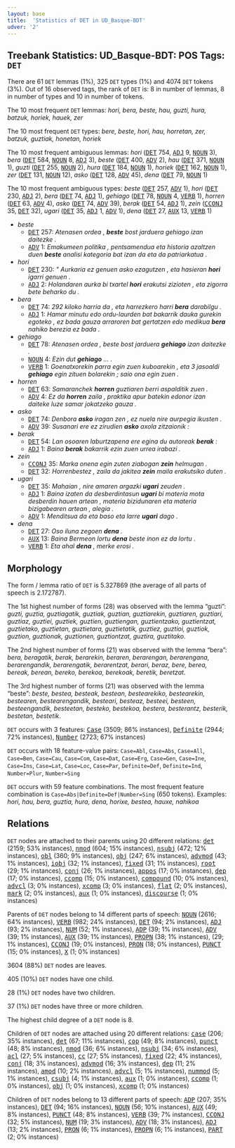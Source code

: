 ```yaml
---
layout: base
title:  'Statistics of DET in UD_Basque-BDT'
udver: '2'
---
```


## Treebank Statistics: UD_Basque-BDT: POS Tags: `DET`

There are 61 `DET` lemmas (1%), 325 `DET` types (1%) and 4074 `DET` tokens (3%).
Out of 16 observed tags, the rank of `DET` is: 8 in number of lemmas, 8 in number of types and 10 in number of tokens.

The 10 most frequent `DET` lemmas: <em>hori, bera, beste, hau, guzti, hura, batzuk, horiek, hauek, zer</em>

The 10 most frequent `DET` types:  <em>bere, beste, hori, hau, horretan, zer, batzuk, guztiak, honetan, horiek</em>

The 10 most frequent ambiguous lemmas: <em>hori</em> (<tt><a href="eu_bdt-pos-DET.html">DET</a></tt> 754, <tt><a href="eu_bdt-pos-ADJ.html">ADJ</a></tt> 9, <tt><a href="eu_bdt-pos-NOUN.html">NOUN</a></tt> 3), <em>bera</em> (<tt><a href="eu_bdt-pos-DET.html">DET</a></tt> 584, <tt><a href="eu_bdt-pos-NOUN.html">NOUN</a></tt> 8, <tt><a href="eu_bdt-pos-ADJ.html">ADJ</a></tt> 3), <em>beste</em> (<tt><a href="eu_bdt-pos-DET.html">DET</a></tt> 400, <tt><a href="eu_bdt-pos-ADV.html">ADV</a></tt> 2), <em>hau</em> (<tt><a href="eu_bdt-pos-DET.html">DET</a></tt> 371, <tt><a href="eu_bdt-pos-NOUN.html">NOUN</a></tt> 1), <em>guzti</em> (<tt><a href="eu_bdt-pos-DET.html">DET</a></tt> 255, <tt><a href="eu_bdt-pos-NOUN.html">NOUN</a></tt> 2), <em>hura</em> (<tt><a href="eu_bdt-pos-DET.html">DET</a></tt> 184, <tt><a href="eu_bdt-pos-NOUN.html">NOUN</a></tt> 1), <em>horiek</em> (<tt><a href="eu_bdt-pos-DET.html">DET</a></tt> 162, <tt><a href="eu_bdt-pos-NOUN.html">NOUN</a></tt> 1), <em>zer</em> (<tt><a href="eu_bdt-pos-DET.html">DET</a></tt> 131, <tt><a href="eu_bdt-pos-NOUN.html">NOUN</a></tt> 12), <em>asko</em> (<tt><a href="eu_bdt-pos-DET.html">DET</a></tt> 128, <tt><a href="eu_bdt-pos-ADV.html">ADV</a></tt> 45), <em>dena</em> (<tt><a href="eu_bdt-pos-DET.html">DET</a></tt> 79, <tt><a href="eu_bdt-pos-NOUN.html">NOUN</a></tt> 1)

The 10 most frequent ambiguous types:  <em>beste</em> (<tt><a href="eu_bdt-pos-DET.html">DET</a></tt> 257, <tt><a href="eu_bdt-pos-ADV.html">ADV</a></tt> 1), <em>hori</em> (<tt><a href="eu_bdt-pos-DET.html">DET</a></tt> 230, <tt><a href="eu_bdt-pos-ADJ.html">ADJ</a></tt> 2), <em>bera</em> (<tt><a href="eu_bdt-pos-DET.html">DET</a></tt> 74, <tt><a href="eu_bdt-pos-ADJ.html">ADJ</a></tt> 1), <em>gehiago</em> (<tt><a href="eu_bdt-pos-DET.html">DET</a></tt> 78, <tt><a href="eu_bdt-pos-NOUN.html">NOUN</a></tt> 4, <tt><a href="eu_bdt-pos-VERB.html">VERB</a></tt> 1), <em>horren</em> (<tt><a href="eu_bdt-pos-DET.html">DET</a></tt> 63, <tt><a href="eu_bdt-pos-ADV.html">ADV</a></tt> 4), <em>asko</em> (<tt><a href="eu_bdt-pos-DET.html">DET</a></tt> 74, <tt><a href="eu_bdt-pos-ADV.html">ADV</a></tt> 39), <em>berak</em> (<tt><a href="eu_bdt-pos-DET.html">DET</a></tt> 54, <tt><a href="eu_bdt-pos-ADJ.html">ADJ</a></tt> 1), <em>zein</em> (<tt><a href="eu_bdt-pos-CCONJ.html">CCONJ</a></tt> 35, <tt><a href="eu_bdt-pos-DET.html">DET</a></tt> 32), <em>ugari</em> (<tt><a href="eu_bdt-pos-DET.html">DET</a></tt> 35, <tt><a href="eu_bdt-pos-ADJ.html">ADJ</a></tt> 1, <tt><a href="eu_bdt-pos-ADV.html">ADV</a></tt> 1), <em>dena</em> (<tt><a href="eu_bdt-pos-DET.html">DET</a></tt> 27, <tt><a href="eu_bdt-pos-AUX.html">AUX</a></tt> 13, <tt><a href="eu_bdt-pos-VERB.html">VERB</a></tt> 1)


* <em>beste</em>
  * <tt><a href="eu_bdt-pos-DET.html">DET</a></tt> 257: <em>Atenasen ordea , <b>beste</b> bost jarduera gehiago izan daitezke .</em>
  * <tt><a href="eu_bdt-pos-ADV.html">ADV</a></tt> 1: <em>Emakumeen politika , pentsamendua eta historia azaltzen duen <b>beste</b> analisi kategoria bat izan da eta da patriarkatua .</em>
* <em>hori</em>
  * <tt><a href="eu_bdt-pos-DET.html">DET</a></tt> 230: <em>" Aurkaria ez genuen asko ezagutzen , eta hasieran <b>hori</b> igarri genuen .</em>
  * <tt><a href="eu_bdt-pos-ADJ.html">ADJ</a></tt> 2: <em>Holandaren aurka bi txartel <b>hori</b> erakutsi zizioten , eta zigorra bete beharko du .</em>
* <em>bera</em>
  * <tt><a href="eu_bdt-pos-DET.html">DET</a></tt> 74: <em>292 kiloko harria da , eta harrezkero harri <b>bera</b> darabilgu .</em>
  * <tt><a href="eu_bdt-pos-ADJ.html">ADJ</a></tt> 1: <em>Hamar minutu edo ordu-laurden bat bakarrik dauka gurekin egoteko , ez bada gauza arraroren bat gertatzen edo medikua <b>bera</b> nahiko berezia ez bada .</em>
* <em>gehiago</em>
  * <tt><a href="eu_bdt-pos-DET.html">DET</a></tt> 78: <em>Atenasen ordea , beste bost jarduera <b>gehiago</b> izan daitezke .</em>
  * <tt><a href="eu_bdt-pos-NOUN.html">NOUN</a></tt> 4: <em>Ezin dut <b>gehiago</b> ... .</em>
  * <tt><a href="eu_bdt-pos-VERB.html">VERB</a></tt> 1: <em>Goenatxorekin parra egin zuen kuboarekin , eta 3 jasoaldi <b>gehiago</b> egin zituen bolarekin ; saio ona egin zuen .</em>
* <em>horren</em>
  * <tt><a href="eu_bdt-pos-DET.html">DET</a></tt> 63: <em>Samaranchek <b>horren</b> guztiaren berri aspalditik zuen .</em>
  * <tt><a href="eu_bdt-pos-ADV.html">ADV</a></tt> 4: <em>Ez da <b>horren</b> zaila , praktika apur batekin edonor izan daiteke luze samar jokatzeko gauza .</em>
* <em>asko</em>
  * <tt><a href="eu_bdt-pos-DET.html">DET</a></tt> 74: <em>Denbora <b>asko</b> iragan zen , ez nuela nire aurpegia ikusten .</em>
  * <tt><a href="eu_bdt-pos-ADV.html">ADV</a></tt> 39: <em>Susanari ere ez zirudien <b>asko</b> axola zitzaionik :</em>
* <em>berak</em>
  * <tt><a href="eu_bdt-pos-DET.html">DET</a></tt> 54: <em>Lan osoaren laburtzapena ere egina du autoreak <b>berak</b> :</em>
  * <tt><a href="eu_bdt-pos-ADJ.html">ADJ</a></tt> 1: <em>Baina <b>berak</b> bakarrik ezin zuen urrea irabazi .</em>
* <em>zein</em>
  * <tt><a href="eu_bdt-pos-CCONJ.html">CCONJ</a></tt> 35: <em>Marka onena egin zuten ziabogan <b>zein</b> helmugan .</em>
  * <tt><a href="eu_bdt-pos-DET.html">DET</a></tt> 32: <em>Horrenbestez , zaila da jakitea <b>zein</b> maila erakutsiko duten .</em>
* <em>ugari</em>
  * <tt><a href="eu_bdt-pos-DET.html">DET</a></tt> 35: <em>Mahaian , nire amaren argazki <b>ugari</b> zeuden .</em>
  * <tt><a href="eu_bdt-pos-ADJ.html">ADJ</a></tt> 1: <em>Baina izaten da desberdintasun <b>ugari</b> bi materia mota desberdin hauen artean , materia bizidunaren eta materia bizigabearen artean , alegia .</em>
  * <tt><a href="eu_bdt-pos-ADV.html">ADV</a></tt> 1: <em>Menditsua da eta baso eta larre <b>ugari</b> dago .</em>
* <em>dena</em>
  * <tt><a href="eu_bdt-pos-DET.html">DET</a></tt> 27: <em>Oso iluna zegoen <b>dena</b> .</em>
  * <tt><a href="eu_bdt-pos-AUX.html">AUX</a></tt> 13: <em>Baina Bermeon lortu <b>dena</b> beste inon ez da lortu .</em>
  * <tt><a href="eu_bdt-pos-VERB.html">VERB</a></tt> 1: <em>Eta ahal <b>dena</b> , merke erosi .</em>

## Morphology

The form / lemma ratio of `DET` is 5.327869 (the average of all parts of speech is 2.172787).

The 1st highest number of forms (28) was observed with the lemma “guzti”: <em>guzti, guztia, guztiagatik, guztiak, guztian, guztiarekin, guztiaren, guztiari, guztiaz, guztiei, guztiek, guztien, guztiengan, guztientzako, guztientzat, guztietako, guztietan, guztietara, guztietatik, guztiez, guztioi, guztiok, guztion, guztionak, guztionen, guztiontzat, guztira, guztitako</em>.

The 2nd highest number of forms (21) was observed with the lemma “bera”: <em>bera, beragatik, berak, berarekin, beraren, berarengan, berarengana, berarengandik, berarengatik, berarentzat, berari, beraz, bere, berea, bereak, berean, bereko, berekoa, berekoak, beretik, beretzat</em>.

The 3rd highest number of forms (21) was observed with the lemma “beste”: <em>beste, bestea, besteak, bestean, bestearekiko, bestearekin, bestearen, bestearengandik, besteari, besteaz, besteei, besteen, besteengandik, besteetan, besteko, bestekoa, bestera, besterantz, besterik, bestetan, bestetik</em>.

`DET` occurs with 3 features: <tt><a href="eu_bdt-feat-Case.html">Case</a></tt> (3509; 86% instances), <tt><a href="eu_bdt-feat-Definite.html">Definite</a></tt> (2944; 72% instances), <tt><a href="eu_bdt-feat-Number.html">Number</a></tt> (2723; 67% instances)

`DET` occurs with 18 feature-value pairs: `Case=Abl`, `Case=Abs`, `Case=All`, `Case=Ben`, `Case=Cau`, `Case=Com`, `Case=Dat`, `Case=Erg`, `Case=Gen`, `Case=Ine`, `Case=Ins`, `Case=Lat`, `Case=Loc`, `Case=Par`, `Definite=Def`, `Definite=Ind`, `Number=Plur`, `Number=Sing`

`DET` occurs with 59 feature combinations.
The most frequent feature combination is `Case=Abs|Definite=Def|Number=Sing` (650 tokens).
Examples: <em>hori, hau, bera, guztia, hura, dena, horixe, bestea, hauxe, nahikoa</em>


## Relations

`DET` nodes are attached to their parents using 20 different relations: <tt><a href="eu_bdt-dep-det.html">det</a></tt> (2159; 53% instances), <tt><a href="eu_bdt-dep-nmod.html">nmod</a></tt> (604; 15% instances), <tt><a href="eu_bdt-dep-nsubj.html">nsubj</a></tt> (472; 12% instances), <tt><a href="eu_bdt-dep-obl.html">obl</a></tt> (360; 9% instances), <tt><a href="eu_bdt-dep-obj.html">obj</a></tt> (247; 6% instances), <tt><a href="eu_bdt-dep-advmod.html">advmod</a></tt> (43; 1% instances), <tt><a href="eu_bdt-dep-iobj.html">iobj</a></tt> (32; 1% instances), <tt><a href="eu_bdt-dep-fixed.html">fixed</a></tt> (31; 1% instances), <tt><a href="eu_bdt-dep-root.html">root</a></tt> (29; 1% instances), <tt><a href="eu_bdt-dep-conj.html">conj</a></tt> (26; 1% instances), <tt><a href="eu_bdt-dep-appos.html">appos</a></tt> (17; 0% instances), <tt><a href="eu_bdt-dep-dep.html">dep</a></tt> (17; 0% instances), <tt><a href="eu_bdt-dep-ccomp.html">ccomp</a></tt> (15; 0% instances), <tt><a href="eu_bdt-dep-compound.html">compound</a></tt> (10; 0% instances), <tt><a href="eu_bdt-dep-advcl.html">advcl</a></tt> (3; 0% instances), <tt><a href="eu_bdt-dep-xcomp.html">xcomp</a></tt> (3; 0% instances), <tt><a href="eu_bdt-dep-flat.html">flat</a></tt> (2; 0% instances), <tt><a href="eu_bdt-dep-mark.html">mark</a></tt> (2; 0% instances), <tt><a href="eu_bdt-dep-aux.html">aux</a></tt> (1; 0% instances), <tt><a href="eu_bdt-dep-discourse.html">discourse</a></tt> (1; 0% instances)

Parents of `DET` nodes belong to 14 different parts of speech: <tt><a href="eu_bdt-pos-NOUN.html">NOUN</a></tt> (2616; 64% instances), <tt><a href="eu_bdt-pos-VERB.html">VERB</a></tt> (982; 24% instances), <tt><a href="eu_bdt-pos-DET.html">DET</a></tt> (94; 2% instances), <tt><a href="eu_bdt-pos-ADJ.html">ADJ</a></tt> (93; 2% instances), <tt><a href="eu_bdt-pos-NUM.html">NUM</a></tt> (52; 1% instances), <tt><a href="eu_bdt-pos-ADP.html">ADP</a></tt> (39; 1% instances), <tt><a href="eu_bdt-pos-ADV.html">ADV</a></tt> (39; 1% instances), <tt><a href="eu_bdt-pos-AUX.html">AUX</a></tt> (39; 1% instances), <tt><a href="eu_bdt-pos-PROPN.html">PROPN</a></tt> (38; 1% instances),  (29; 1% instances), <tt><a href="eu_bdt-pos-CCONJ.html">CCONJ</a></tt> (19; 0% instances), <tt><a href="eu_bdt-pos-PRON.html">PRON</a></tt> (18; 0% instances), <tt><a href="eu_bdt-pos-PUNCT.html">PUNCT</a></tt> (15; 0% instances), <tt><a href="eu_bdt-pos-X.html">X</a></tt> (1; 0% instances)

3604 (88%) `DET` nodes are leaves.

405 (10%) `DET` nodes have one child.

28 (1%) `DET` nodes have two children.

37 (1%) `DET` nodes have three or more children.

The highest child degree of a `DET` node is 8.

Children of `DET` nodes are attached using 20 different relations: <tt><a href="eu_bdt-dep-case.html">case</a></tt> (206; 35% instances), <tt><a href="eu_bdt-dep-det.html">det</a></tt> (67; 11% instances), <tt><a href="eu_bdt-dep-cop.html">cop</a></tt> (49; 8% instances), <tt><a href="eu_bdt-dep-punct.html">punct</a></tt> (48; 8% instances), <tt><a href="eu_bdt-dep-nmod.html">nmod</a></tt> (36; 6% instances), <tt><a href="eu_bdt-dep-nsubj.html">nsubj</a></tt> (34; 6% instances), <tt><a href="eu_bdt-dep-acl.html">acl</a></tt> (27; 5% instances), <tt><a href="eu_bdt-dep-cc.html">cc</a></tt> (27; 5% instances), <tt><a href="eu_bdt-dep-fixed.html">fixed</a></tt> (22; 4% instances), <tt><a href="eu_bdt-dep-conj.html">conj</a></tt> (18; 3% instances), <tt><a href="eu_bdt-dep-advmod.html">advmod</a></tt> (16; 3% instances), <tt><a href="eu_bdt-dep-dep.html">dep</a></tt> (11; 2% instances), <tt><a href="eu_bdt-dep-amod.html">amod</a></tt> (10; 2% instances), <tt><a href="eu_bdt-dep-advcl.html">advcl</a></tt> (5; 1% instances), <tt><a href="eu_bdt-dep-nummod.html">nummod</a></tt> (5; 1% instances), <tt><a href="eu_bdt-dep-csubj.html">csubj</a></tt> (4; 1% instances), <tt><a href="eu_bdt-dep-aux.html">aux</a></tt> (1; 0% instances), <tt><a href="eu_bdt-dep-ccomp.html">ccomp</a></tt> (1; 0% instances), <tt><a href="eu_bdt-dep-obj.html">obj</a></tt> (1; 0% instances), <tt><a href="eu_bdt-dep-xcomp.html">xcomp</a></tt> (1; 0% instances)

Children of `DET` nodes belong to 13 different parts of speech: <tt><a href="eu_bdt-pos-ADP.html">ADP</a></tt> (207; 35% instances), <tt><a href="eu_bdt-pos-DET.html">DET</a></tt> (94; 16% instances), <tt><a href="eu_bdt-pos-NOUN.html">NOUN</a></tt> (56; 10% instances), <tt><a href="eu_bdt-pos-AUX.html">AUX</a></tt> (49; 8% instances), <tt><a href="eu_bdt-pos-PUNCT.html">PUNCT</a></tt> (48; 8% instances), <tt><a href="eu_bdt-pos-VERB.html">VERB</a></tt> (39; 7% instances), <tt><a href="eu_bdt-pos-CCONJ.html">CCONJ</a></tt> (32; 5% instances), <tt><a href="eu_bdt-pos-NUM.html">NUM</a></tt> (19; 3% instances), <tt><a href="eu_bdt-pos-ADV.html">ADV</a></tt> (18; 3% instances), <tt><a href="eu_bdt-pos-ADJ.html">ADJ</a></tt> (13; 2% instances), <tt><a href="eu_bdt-pos-PRON.html">PRON</a></tt> (6; 1% instances), <tt><a href="eu_bdt-pos-PROPN.html">PROPN</a></tt> (6; 1% instances), <tt><a href="eu_bdt-pos-PART.html">PART</a></tt> (2; 0% instances)

